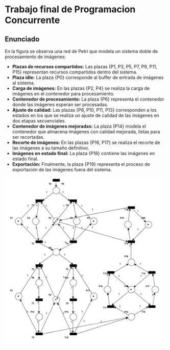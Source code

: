 # Trabajo final de Programacion Concurrente
## Enunciado

En la figura se observa una red de Petri que modela un sistema doble de procesamiento de imágenes:
- **Plazas de recursos compartidos:** Las plazas {P1, P3, P5, P7, P9, P11, P15} representan recursos compartidos dentro del sistema.
- **Plaza idle:** La plaza {P0} corresponde al buffer de entrada de imágenes al sistema.
- **Carga de imágenes:** En las plazas {P2, P4} se realiza la carga de imágenes en el contenedor para procesamiento.
- **Contenedor de procesamiento:** La plaza {P6} representa el contenedor donde las imágenes esperan ser procesadas.
- **Ajuste de calidad:** Las plazas {P8, P10, P11, P13} corresponden a los estados en los que se realiza un ajuste de calidad de las imágenes en dos etapas secuenciales.
- **Contenedor de imágenes mejoradas:** La plaza {P14} modela el contenedor que almacena imágenes con calidad mejorada, listas para ser recortadas.
- **Recorte de imágenes:** En las plazas {P16, P17} se realiza el recorte de las imágenes a su tamaño definitivo.
- **Imágenes en estado final:** La plaza {P18} contiene las imágenes en estado final.
- **Exportación:** Finalmente, la plaza {P19} representa el proceso de exportación de las imágenes fuera del sistema.

<div align="center">
  <img src="utils/petriNet1.png" alt="PetriNet" width="600">
</div>
